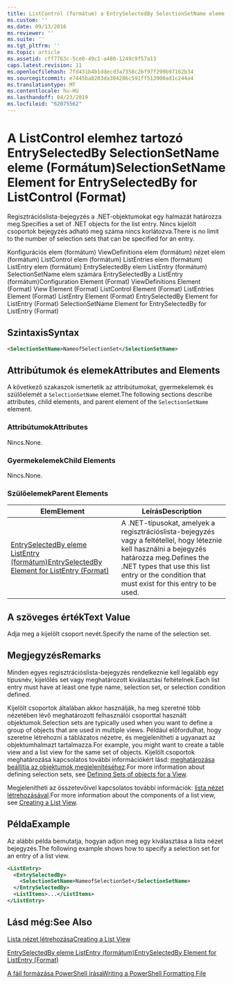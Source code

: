 ```yaml
---
title: ListControl (formátum) a EntrySelectedBy SelectionSetName eleme |} A Microsoft Docs
ms.custom: ''
ms.date: 09/13/2016
ms.reviewer: ''
ms.suite: ''
ms.tgt_pltfrm: ''
ms.topic: article
ms.assetid: cff7763c-5ce0-49c1-a480-1249c9f57a13
caps.latest.revision: 11
ms.openlocfilehash: 7fd431b4b1ddecd3a7358c2bf97f299b97162b34
ms.sourcegitcommit: e7445ba8203da304286c591ff513900ad1c244a4
ms.translationtype: MT
ms.contentlocale: hu-HU
ms.lasthandoff: 04/23/2019
ms.locfileid: "62075562"
---
```

# <a name="selectionsetname-element-for-entryselectedby-for-listcontrol-format"></a><span data-ttu-id="548a3-102">A ListControl elemhez tartozó EntrySelectedBy SelectionSetName eleme (Formátum)</span><span class="sxs-lookup"><span data-stu-id="548a3-102">SelectionSetName Element for EntrySelectedBy for ListControl (Format)</span></span>

<span data-ttu-id="548a3-103">Regisztrációslista-bejegyzés a .NET-objektumokat egy halmazát határozza meg.</span><span class="sxs-lookup"><span data-stu-id="548a3-103">Specifies a set of .NET objects for the list entry.</span></span> <span data-ttu-id="548a3-104">Nincs kijelölt csoportok bejegyzés adható meg száma nincs korlátozva.</span><span class="sxs-lookup"><span data-stu-id="548a3-104">There is no limit to the number of selection sets that can be specified for an entry.</span></span>

<span data-ttu-id="548a3-105">Konfigurációs elem (formátum) ViewDefinitions elem (formátum) nézet elem (formátum) ListControl elem (formátum) ListEntries elem (formátum) ListEntry elem (formátum) EntrySelectedBy elem ListEntry (formátum) SelectionSetName elem számára EntrySelectedBy a ListEntry (formátum)</span><span class="sxs-lookup"><span data-stu-id="548a3-105">Configuration Element (Format) ViewDefinitions Element (Format) View Element (Format) ListControl Element (Format) ListEntries Element (Format) ListEntry Element (Format) EntrySelectedBy Element for ListEntry (Format) SelectionSetName Element for EntrySelectedBy for ListEntry (Format)</span></span>

## <a name="syntax"></a><span data-ttu-id="548a3-106">Szintaxis</span><span class="sxs-lookup"><span data-stu-id="548a3-106">Syntax</span></span>

```xml
<SelectionSetName>NameofSelectionSet</SelectionSetName>
```

## <a name="attributes-and-elements"></a><span data-ttu-id="548a3-107">Attribútumok és elemek</span><span class="sxs-lookup"><span data-stu-id="548a3-107">Attributes and Elements</span></span>

<span data-ttu-id="548a3-108">A következő szakaszok ismertetik az attribútumokat, gyermekelemek és szülőelemét a `SelectionSetName` elemet.</span><span class="sxs-lookup"><span data-stu-id="548a3-108">The following sections describe attributes, child elements, and parent element of the `SelectionSetName` element.</span></span>

### <a name="attributes"></a><span data-ttu-id="548a3-109">Attribútumok</span><span class="sxs-lookup"><span data-stu-id="548a3-109">Attributes</span></span>

<span data-ttu-id="548a3-110">Nincs.</span><span class="sxs-lookup"><span data-stu-id="548a3-110">None.</span></span>

### <a name="child-elements"></a><span data-ttu-id="548a3-111">Gyermekelemek</span><span class="sxs-lookup"><span data-stu-id="548a3-111">Child Elements</span></span>

<span data-ttu-id="548a3-112">Nincs.</span><span class="sxs-lookup"><span data-stu-id="548a3-112">None.</span></span>

### <a name="parent-elements"></a><span data-ttu-id="548a3-113">Szülőelemek</span><span class="sxs-lookup"><span data-stu-id="548a3-113">Parent Elements</span></span>

|<span data-ttu-id="548a3-114">Elem</span><span class="sxs-lookup"><span data-stu-id="548a3-114">Element</span></span>|<span data-ttu-id="548a3-115">Leírás</span><span class="sxs-lookup"><span data-stu-id="548a3-115">Description</span></span>|
|-------------|-----------------|
|[<span data-ttu-id="548a3-116">EntrySelectedBy eleme ListEntry (formátum)</span><span class="sxs-lookup"><span data-stu-id="548a3-116">EntrySelectedBy Element for ListEntry (Format)</span></span>](./entryselectedby-element-for-listentry-for-listcontrol-format.md)|<span data-ttu-id="548a3-117">A .NET-típusokat, amelyek a regisztrációslista-bejegyzés vagy a feltétellel, hogy léteznie kell használni a bejegyzés határozza meg.</span><span class="sxs-lookup"><span data-stu-id="548a3-117">Defines the .NET types that use this list entry or the condition that must exist for this entry to be used.</span></span>|

## <a name="text-value"></a><span data-ttu-id="548a3-118">A szöveges érték</span><span class="sxs-lookup"><span data-stu-id="548a3-118">Text Value</span></span>

<span data-ttu-id="548a3-119">Adja meg a kijelölt csoport nevét.</span><span class="sxs-lookup"><span data-stu-id="548a3-119">Specify the name of the selection set.</span></span>

## <a name="remarks"></a><span data-ttu-id="548a3-120">Megjegyzés</span><span class="sxs-lookup"><span data-stu-id="548a3-120">Remarks</span></span>

<span data-ttu-id="548a3-121">Minden egyes regisztrációslista-bejegyzés rendelkeznie kell legalább egy típusnév, kijelölés set vagy meghatározott kiválasztási feltételnek.</span><span class="sxs-lookup"><span data-stu-id="548a3-121">Each list entry must have at least one type name, selection set, or selection condition defined.</span></span>

<span data-ttu-id="548a3-122">Kijelölt csoportok általában akkor használják, ha meg szeretné több nézetében lévő meghatározott felhasználói csoporttal használt objektumok.</span><span class="sxs-lookup"><span data-stu-id="548a3-122">Selection sets are typically used when you want to define a group of objects that are used in multiple views.</span></span> <span data-ttu-id="548a3-123">Például előfordulhat, hogy szeretne létrehozni a táblázatos nézetre, és megjelenítheti a ugyanazt az objektumhalmazt tartalmazza.</span><span class="sxs-lookup"><span data-stu-id="548a3-123">For example, you might want to create a table view and a list view for the same set of objects.</span></span> <span data-ttu-id="548a3-124">Kijelölt csoportok meghatározása kapcsolatos további információkért lásd: [meghatározása beállítja az objektumok megjelenítéséhez](./defining-selection-sets.md).</span><span class="sxs-lookup"><span data-stu-id="548a3-124">For more information about defining selection sets, see [Defining Sets of objects for a View](./defining-selection-sets.md).</span></span>

<span data-ttu-id="548a3-125">Megjelenítheti az összetevőivel kapcsolatos további információk: [lista nézet létrehozásával](./creating-a-list-view.md).</span><span class="sxs-lookup"><span data-stu-id="548a3-125">For more information about the components of a list view, see [Creating a List View](./creating-a-list-view.md).</span></span>

## <a name="example"></a><span data-ttu-id="548a3-126">Példa</span><span class="sxs-lookup"><span data-stu-id="548a3-126">Example</span></span>

<span data-ttu-id="548a3-127">Az alábbi példa bemutatja, hogyan adjon meg egy kiválasztása a lista nézet bejegyzés.</span><span class="sxs-lookup"><span data-stu-id="548a3-127">The following example shows how to specify a selection set for an entry of a list view.</span></span>

```xml
<ListEntry>
  <EntrySelectedBy>
    <SelectionSetName>NameofSelectionSet</SelectionSetName>
  </EntrySelectedBy>
  <ListItems>...</ListItems>
</ListEntry>
```

## <a name="see-also"></a><span data-ttu-id="548a3-128">Lásd még:</span><span class="sxs-lookup"><span data-stu-id="548a3-128">See Also</span></span>

[<span data-ttu-id="548a3-129">Lista nézet létrehozása</span><span class="sxs-lookup"><span data-stu-id="548a3-129">Creating a List View</span></span>](./creating-a-list-view.md)

[<span data-ttu-id="548a3-130">EntrySelectedBy eleme ListEntry (formátum)</span><span class="sxs-lookup"><span data-stu-id="548a3-130">EntrySelectedBy Element for ListEntry (Format)</span></span>](./entryselectedby-element-for-listentry-for-listcontrol-format.md)

[<span data-ttu-id="548a3-131">A fájl formázása PowerShell írása</span><span class="sxs-lookup"><span data-stu-id="548a3-131">Writing a PowerShell Formatting File</span></span>](./writing-a-powershell-formatting-file.md)
